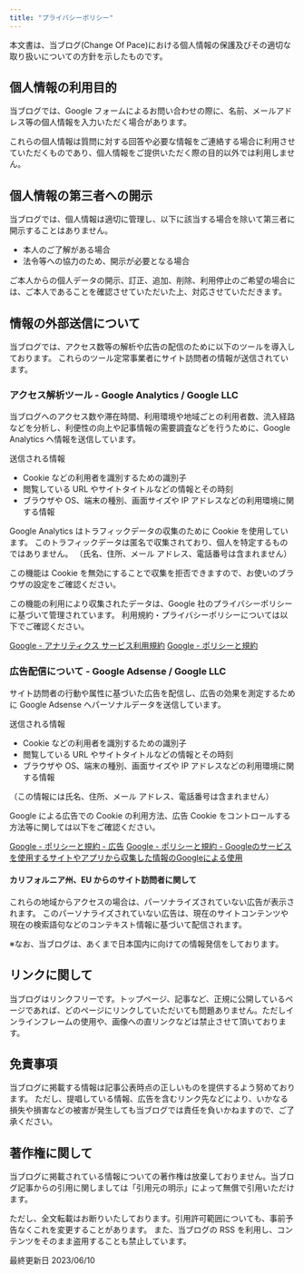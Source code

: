 ```yaml
---
title: "プライバシーポリシー"
---
```


<!-- textlint-disable ja-technical-writing/ja-no-mixed-period -->

本文書は、当ブログ(Change Of Pace)における個人情報の保護及びその適切な取り扱いについての方針を示したものです。

## 個人情報の利用目的
当ブログでは、Google フォームによるお問い合わせの際に、名前、メールアドレス等の個人情報を入力いただく場合があります。

これらの個人情報は質問に対する回答や必要な情報をご連絡する場合に利用させていただくものであり、個人情報をご提供いただく際の目的以外では利用しません。

## 個人情報の第三者への開示
当ブログでは、個人情報は適切に管理し、以下に該当する場合を除いて第三者に開示することはありません。

- 本人のご了解がある場合
- 法令等への協力のため、開示が必要となる場合

ご本人からの個人データの開示、訂正、追加、削除、利用停止のご希望の場合には、ご本人であることを確認させていただいた上、対応させていただきます。

## 情報の外部送信について
当ブログでは、アクセス数等の解析や広告の配信のために以下のツールを導入しております。
これらのツール定常事業者にサイト訪問者の情報が送信されています。

### アクセス解析ツール - Google Analytics / Google LLC
当ブログへのアクセス数や滞在時間、利用環境や地域ごとの利用者数、流入経路などを分析し、利便性の向上や記事情報の需要調査などを行うために、Google Analytics へ情報を送信しています。

送信される情報
- Cookie などの利用者を識別するための識別子
- 閲覧している URL やサイトタイトルなどの情報とその時刻
- ブラウザや OS、端末の種別、画面サイズや IP アドレスなどの利用環境に関する情報

Google Analytics はトラフィックデータの収集のために Cookie を使用しています。
このトラフィックデータは匿名で収集されており、個人を特定するものではありません。
（氏名、住所、メール アドレス、電話番号は含まれません）

この機能は Cookie を無効にすることで収集を拒否できますので、お使いのブラウザの設定をご確認ください。

この機能の利用により収集されたデータは、Google 社のプライバシーポリシーに基づいて管理されています。
利用規約・プライバシーポリシーについては以下でご確認ください。

[Google - アナリティクス サービス利用規約](https://www.google.co.jp/analytics/terms/jp.html)
[Google - ポリシーと規約](https://policies.google.com/)

### 広告配信について - Google Adsense / Google LLC
サイト訪問者の行動や属性に基づいた広告を配信し、広告の効果を測定するために Google Adsense へパーソナルデータを送信しています。

送信される情報
- Cookie などの利用者を識別するための識別子
- 閲覧している URL やサイトタイトルなどの情報とその時刻
- ブラウザや OS、端末の種別、画面サイズや IP アドレスなどの利用環境に関する情報

（この情報には氏名、住所、メール アドレス、電話番号は含まれません）

Google による広告での Cookie の利用方法、広告 Cookie をコントロールする方法等に関しては以下をご確認ください。

[Google - ポリシーと規約 - 広告](https://policies.google.com/technologies/ads?hl=ja)
[Google - ポリシーと規約 - Googleのサービスを使用するサイトやアプリから収集した情報のGoogleによる使用](https://policies.google.com/technologies/partner-sites)

#### カリフォルニア州、EU からのサイト訪問者に関して
これらの地域からアクセスの場合は、パーソナライズされていない広告が表示されます。
このパーソナライズされていない広告は、現在のサイトコンテンツや現在の検索語句などのコンテキスト情報に基づいて配信されます。

※なお、当ブログは、あくまで日本国内に向けての情報発信をしております。

## リンクに関して
当ブログはリンクフリーです。トップページ、記事など、正規に公開しているページであれば、どのページにリンクしていただいても問題ありません。ただしインラインフレームの使用や、画像への直リンクなどは禁止させて頂いております。

## 免責事項
当ブログに掲載する情報は記事公表時点の正しいものを提供するよう努めております。
ただし、提唱している情報、広告を含むリンク先などにより、いかなる損失や損害などの被害が発生しても当ブログでは責任を負いかねますので、ご了承ください。

## 著作権に関して
当ブログに掲載されている情報についての著作権は放棄しておりません。当ブログ記事からの引用に関しましては「引用元の明示」によって無償で引用いただけます。

ただし、全文転載はお断りいたしております。引用許可範囲についても、事前予告なくこれを変更することがあります。
また、当ブログの RSS を利用し、コンテンツをそのまま盗用することも禁止しています。

最終更新日 2023/06/10

<!-- textlint-enable -->
